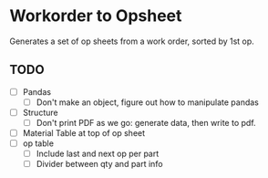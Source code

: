 # Workorder to Opsheet
Generates a set of op sheets from a work order, sorted by 1st op.

## TODO
- [ ] Pandas
    - [ ] Don't make an object, figure out how to manipulate pandas
- [ ] Structure
    - [ ] Don't print PDF as we go: generate data, then write to pdf.
- [ ] Material Table at top of op sheet
- [ ] op table
    - [ ] Include last and next op per part
    - [ ] Divider between qty and part info